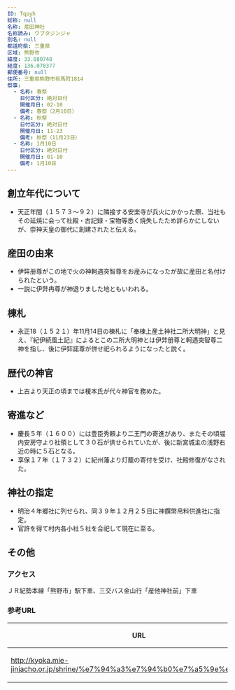 ```yaml
---
ID: Tqpyh
総称: null
名称: 産田神社
名称読み: ウブタジンジャ
別名: null
都道府県: 三重県
区域: 熊野市
緯度: 33.880748
経度: 136.078377
郵便番号: null
住所: 三重県熊野市有馬町1814
祭事:
  - 名称: 春祭
    日付区分: 絶対日付
    開催月日: 02-10
    備考: 春祭（2月10日）
  - 名称: 秋祭
    日付区分: 絶対日付
    開催月日: 11-23
    備考: 秋祭（11月23日）
  - 名称: 1月10日
    日付区分: 絶対日付
    開催月日: 01-10
    備考: 1月10日
---
```


## 創立年代について

- 天正年間（１５７３～９２）に隣接する安楽寺が兵火にかかった際、当社もその延焼に会って社殿・古記録・宝物等悉く焼失したため詳らかにしないが、崇神天皇の御代に創建されたと伝える。

## 産田の由来

- 伊弉册尊がこの地で火の神軻遇突智尊をお産みになったが故に産田と名付けられたという。
- 一説に伊弉冉尊が神退りました地ともいわれる。

## 棟札

- 永正18（１５２１）年11月14日の棟札に「奉棟上産土神社二所大明神」と見え、『紀伊続風土記』によるとこの二所大明神とは伊弉册尊と軻遇突智尊二神を指し、後に伊弉諾尊が併せ祀られるようになったと説く。

## 歴代の神官

- 上古より天正の頃までは榎本氏が代々神官を務めた。

## 寄進など

- 慶長５年（１６００）には豊臣秀頼より二王門の寄進があり、またその頃堀内安房守より社領として３０石が供せられていたが、後に新宮城主の浅野右近の時に５石となる。
- 享保１７年（１７３２）に紀州藩より灯籠の寄付を受け、社殿修復がなされた。

## 神社の指定

- 明治４年郷社に列せられ、同３９年１２月２５日に神饌幣帛料供進社に指定。
- 官許を得て村内各小社５社を合祀して現在に至る。

## その他

### アクセス

ＪＲ紀勢本線「熊野市」駅下車、三交バス金山行「産他神社前」下車

### 参考URL

| URL                                                                          | 説明   |
| ---------------------------------------------------------------------------- | ------ |
| http://kyoka.mie-jinjacho.or.jp/shrine/%e7%94%a3%e7%94%b0%e7%a5%9e%e7%a4%be/ | 神社庁 |
